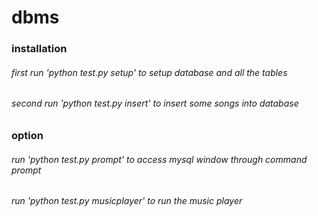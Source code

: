 # dbms

### installation

###### first run 'python test.py setup' to setup database and all the tables 

###### second run 'python test.py insert' to insert some songs into database

### option

###### run 'python test.py prompt' to access mysql window through command prompt
###### run 'python test.py musicplayer' to run the music player